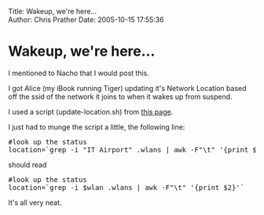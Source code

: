 Title: Wakeup, we're here...  
Author: Chris Prather
Date: 2005-10-15 17:55:36

# Wakeup, we're here...
I mentioned to Nacho that I would post this.

I got Alice (my iBook running Tiger) updating it's Network Location based off the ssid of the network it joins to when it wakes up from suspend.

I used a script (update-location.sh) from <a title="macosxhints - Change location automatically based on network" href="http://www.macosxhints.com/article.php?story=2005010613401823">this page</a>.

I just had to munge the script a little, the following line:
<pre>
#look up the status 
location=`grep -i "IT Airport" .wlans | awk -F"\t" '{print $2}'`
</pre>
should read
<pre>
#look up the status 
location=`grep -i $wlan .wlans | awk -F"\t" '{print $2}'`
</pre>

It's all very neat.
